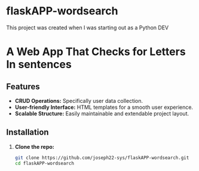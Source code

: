 # flaskAPP-wordsearch
This project was created when I was starting out as a Python DEV

# A Web App That Checks for Letters In sentences

## Features
- **CRUD Operations:** Specifically user data collection.
- **User-friendly Interface:** HTML templates for a smooth user experience.
- **Scalable Structure:** Easily maintainable and extendable project layout.

## Installation

1. **Clone the repo:**
   ```bash
   git clone https://github.com/joseph22-sys/flaskAPP-wordsearch.git
   cd flaskAPP-wordsearch

